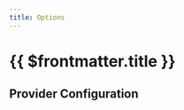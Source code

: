 ```yaml
---
title: Options
---
```


# {{ $frontmatter.title }}

<script setup>
import { data } from "./mnw.data.js";
import { RenderDocs } from "easy-nix-documentation";
</script>

<RenderDocs :options="data" :exclude="/providers\.*/" />

## Provider Configuration

<RenderDocs :options="data" :include="/providers\.*/" />
